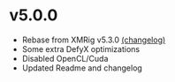 # v5.0.0

- Rebase from XMRig v5.3.0 [(changelog)](doc/CHANGELOG.md)
- Some extra DefyX optimizations
- Disabled OpenCL/Cuda
- Updated Readme and changelog